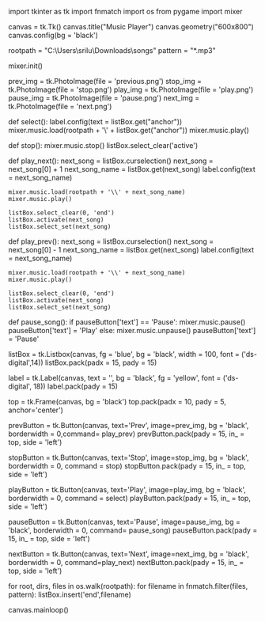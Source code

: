 import tkinter as tk
import fnmatch
import os
from pygame import mixer

canvas = tk.Tk()
canvas.title("Music Player")
canvas.geometry("600x800")
canvas.config(bg = 'black')

rootpath = "C:\\Users\srilu\Downloads\songs"
pattern = "*.mp3"

mixer.init()

prev_img = tk.PhotoImage(file = 'previous.png')
stop_img = tk.PhotoImage(file = 'stop.png')
play_img = tk.PhotoImage(file = 'play.png')
pause_img = tk.PhotoImage(file = 'pause.png')
next_img = tk.PhotoImage(file = 'next.png')


def select():
    label.config(text = listBox.get("anchor"))
    mixer.music.load(rootpath + '\\' + listBox.get("anchor"))
    mixer.music.play()

def stop():
    mixer.music.stop()
    listBox.select_clear('active')

def play_next():
    next_song = listBox.curselection()
    next_song = next_song[0] + 1
    next_song_name = listBox.get(next_song)
    label.config(text = next_song_name)

    mixer.music.load(rootpath + '\\' + next_song_name)
    mixer.music.play()

    listBox.select_clear(0, 'end')
    listBox.activate(next_song)
    listBox.select_set(next_song)

def play_prev():
    next_song = listBox.curselection()
    next_song = next_song[0] - 1
    next_song_name = listBox.get(next_song)
    label.config(text = next_song_name)

    mixer.music.load(rootpath + '\\' + next_song_name)
    mixer.music.play()

    listBox.select_clear(0, 'end')
    listBox.activate(next_song)
    listBox.select_set(next_song)

def pause_song():
    if pauseButton['text'] == 'Pause':
        mixer.music.pause()
        pauseButton['text'] = 'Play'
    else:
        mixer.music.unpause()
        pauseButton['text'] = 'Pause'


listBox = tk.Listbox(canvas, fg = 'blue', bg = 'black', width = 100, font = ('ds-digital',14))
listBox.pack(padx = 15, pady = 15)

label = tk.Label(canvas, text = '', bg = 'black', fg = 'yellow', font = ('ds-digital', 18))
label.pack(pady = 15)

top = tk.Frame(canvas, bg = 'black')
top.pack(padx = 10, pady = 5, anchor='center')

prevButton = tk.Button(canvas, text='Prev', image=prev_img, bg = 'black', borderwidth = 0,command= play_prev)
prevButton.pack(pady = 15, in_ = top, side = 'left')

stopButton = tk.Button(canvas, text='Stop', image=stop_img, bg = 'black', borderwidth = 0, command = stop)
stopButton.pack(pady = 15, in_ = top, side = 'left')

playButton = tk.Button(canvas, text='Play', image=play_img, bg = 'black', borderwidth = 0, command = select)
playButton.pack(pady = 15, in_ = top, side = 'left')

pauseButton = tk.Button(canvas, text='Pause', image=pause_img, bg = 'black', borderwidth = 0, command= pause_song)
pauseButton.pack(pady = 15, in_ = top, side = 'left')

nextButton = tk.Button(canvas, text='Next', image=next_img, bg = 'black', borderwidth = 0, command=play_next)
nextButton.pack(pady = 15, in_ = top, side = 'left')


for root, dirs, files in os.walk(rootpath):
    for filename in fnmatch.filter(files, pattern):
        listBox.insert('end',filename)


canvas.mainloop()
